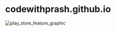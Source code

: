 # codewithprash.github.io

![play_store_feature_graphic](https://user-images.githubusercontent.com/87913082/173783886-37be75c5-cb89-4a0a-8fc2-dcbc4cabfeda.png)
